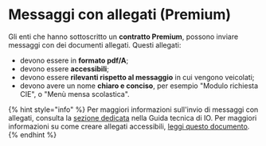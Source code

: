 # Messaggi con allegati (Premium)

Gli enti che hanno sottoscritto un **contratto Premium**, possono inviare messaggi con dei documenti allegati. Questi allegati:

* devono essere in **formato pdf/A**;
* devono essere **accessibili**;
* devono essere **rilevanti rispetto al messaggio** in cui vengono veicolati;
* devono avere un nome **chiaro e conciso**, per esempio "Modulo richiesta CIE", o "Menù mensa scolastica".

{% hint style="info" %}
Per maggiori informazioni sull'invio di messaggi con allegati, consulta la [sezione dedicata](http://localhost:5000/s/coSKRte21UjDBRWKLtEs/funzionalita/inviare-un-messaggio/aggiungere-allegati-premium/specifiche-degli-endpoint-di-recupero-degli-allegati) nella Guida tecnica di IO. Per maggiori informazioni su come creare allegati accessibili, [leggi questo documento](https://www.agid.gov.it/sites/default/files/repository\_files/linee\_guida\_accessibilita\_versione\_rettifica\_del\_23\_luglio\_2020\_002.pdf).&#x20;
{% endhint %}
